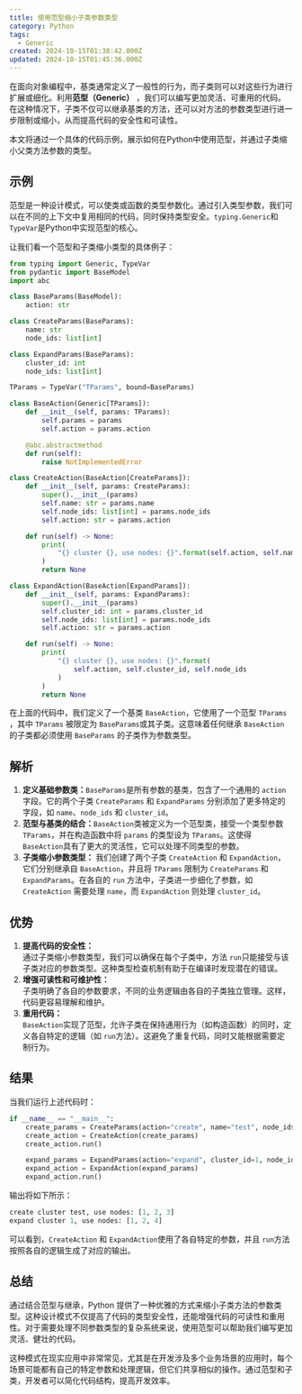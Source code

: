 ```yaml
---
title: 使用范型缩小子类参数类型
category: Python
tags:
  - Generic
created: 2024-10-15T01:38:42.000Z
updated: 2024-10-15T01:45:36.000Z
---
```

在面向对象编程中，基类通常定义了一般性的行为，而子类则可以对这些行为进行扩展或细化。利用**范型（Generic）** ，我们可以编写更加灵活、可重用的代码。在这种情况下，子类不仅可以继承基类的方法，还可以对方法的参数类型进行进一步限制或缩小，从而提高代码的安全性和可读性。

本文将通过一个具体的代码示例，展示如何在Python中使用范型，并通过子类缩小父类方法参数的类型。

## 示例

范型是一种设计模式，可以使类或函数的类型参数化。通过引入类型参数，我们可以在不同的上下文中复用相同的代码，同时保持类型安全。`typing.Generic`​和`TypeVar`​是Python中实现范型的核心。

让我们看一个范型和子类缩小类型的具体例子：

```python
from typing import Generic, TypeVar
from pydantic import BaseModel
import abc

class BaseParams(BaseModel):
    action: str

class CreateParams(BaseParams):
    name: str
    node_ids: list[int]

class ExpandParams(BaseParams):
    cluster_id: int
    node_ids: list[int]

TParams = TypeVar("TParams", bound=BaseParams)

class BaseAction(Generic[TParams]):
    def __init__(self, params: TParams):
        self.params = params
        self.action = params.action

    @abc.abstractmethod
    def run(self):
        raise NotImplementedError

class CreateAction(BaseAction[CreateParams]):
    def __init__(self, params: CreateParams):
        super().__init__(params)
        self.name: str = params.name
        self.node_ids: list[int] = params.node_ids
        self.action: str = params.action

    def run(self) -> None:
        print(
            "{} cluster {}, use nodes: {}".format(self.action, self.name, self.node_ids)
        )
        return None

class ExpandAction(BaseAction[ExpandParams]):
    def __init__(self, params: ExpandParams):
        super().__init__(params)
        self.cluster_id: int = params.cluster_id
        self.node_ids: list[int] = params.node_ids
        self.action: str = params.action

    def run(self) -> None:
        print(
            "{} cluster {}, use nodes: {}".format(
                self.action, self.cluster_id, self.node_ids
            )
        )
        return None

```

在上面的代码中，我们定义了一个基类 `BaseAction`​，它使用了一个范型 `TParams`​，其中 `TParams`​ 被限定为 `BaseParams`​ 或其子类。这意味着任何继承 `BaseAction`​ 的子类都必须使用 `BaseParams`​ 的子类作为参数类型。

## 解析

1. **定义基础参数类：**​`BaseParams`​ 是所有参数的基类，包含了一个通用的 `action`​ 字段。它的两个子类 `CreateParams`​ 和 `ExpandParams`​ 分别添加了更多特定的字段，如 `name`​、`node_ids`​ 和 `cluster_id`​。
2. **范型与基类的结合：**​`BaseAction`​ 类被定义为一个范型类，接受一个类型参数 `TParams`​，并在构造函数中将 `params`​ 的类型设为 `TParams`​。这使得 `BaseAction`​ 具有了更大的灵活性，它可以处理不同类型的参数。
3. **子类缩小参数类型：** 我们创建了两个子类 `CreateAction`​ 和 `ExpandAction`​，它们分别继承自 `BaseAction`​，并且将 `TParams`​ 限制为 `CreateParams`​ 和 `ExpandParams`​。在各自的 `run`​ 方法中，子类进一步细化了参数，如 `CreateAction`​ 需要处理 `name`​，而 `ExpandAction`​ 则处理 `cluster_id`​。

## 优势

1. **提高代码的安全性：**   
    通过子类缩小参数类型，我们可以确保在每个子类中，方法 `run`​ 只能接受与该子类对应的参数类型。这种类型检查机制有助于在编译时发现潜在的错误。
2. **增强可读性和可维护性：**   
    子类明确了各自的参数要求，不同的业务逻辑由各自的子类独立管理。这样，代码更容易理解和维护。
3. **重用代码：**   
    ​`BaseAction`​ 实现了范型，允许子类在保持通用行为（如构造函数）的同时，定义各自特定的逻辑（如 `run`​ 方法）。这避免了重复代码，同时又能根据需要定制行为。

## 结果

当我们运行上述代码时：

```python
if __name__ == "__main__":
    create_params = CreateParams(action="create", name="test", node_ids=[1, 2, 3])
    create_action = CreateAction(create_params)
    create_action.run()

    expand_params = ExpandParams(action="expand", cluster_id=1, node_ids=[1, 2, 4])
    expand_action = ExpandAction(expand_params)
    expand_action.run()
```

输出将如下所示：

```python
create cluster test, use nodes: [1, 2, 3]
expand cluster 1, use nodes: [1, 2, 4]
```

可以看到，`CreateAction`​ 和 `ExpandAction`​ 使用了各自特定的参数，并且 `run`​ 方法按照各自的逻辑生成了对应的输出。

## 总结

通过结合范型与继承，Python 提供了一种优雅的方式来缩小子类方法的参数类型。这种设计模式不仅提高了代码的类型安全性，还能增强代码的可读性和重用性。对于需要处理不同参数类型的复杂系统来说，使用范型可以帮助我们编写更加灵活、健壮的代码。

这种模式在现实应用中非常常见，尤其是在开发涉及多个业务场景的应用时，每个场景可能都有自己的特定参数和处理逻辑，但它们共享相似的操作。通过范型和子类，开发者可以简化代码结构，提高开发效率。

‍
